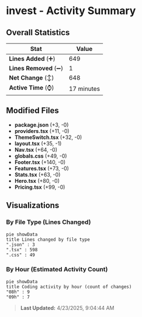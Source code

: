# invest - Activity Summary 

## Overall Statistics

| Stat                   | Value                                                             |
| ---------------------- | ----------------------------------------------------------------- |
| **Lines Added** (➕)   | 649                                          |
| **Lines Removed** (➖) | 1                                        |
| **Net Change** (↕)    | 648                |
| **Active Time** (⌚)   | 17 minutes |


## Modified Files
- **package.json** (+3, -0)
- **providers.tsx** (+11, -0)
- **ThemeSwitch.tsx** (+32, -0)
- **layout.tsx** (+35, -1)
- **Nav.tsx** (+64, -0)
- **globals.css** (+49, -0)
- **Footer.tsx** (+140, -0)
- **Features.tsx** (+73, -0)
- **Stats.tsx** (+63, -0)
- **Hero.tsx** (+80, -0)
- **Pricing.tsx** (+99, -0)

## Visualizations

### By File Type (Lines Changed)

```mermaid
pie showData
title Lines changed by file type
".json" : 3
".tsx" : 598
".css" : 49
```

### By Hour (Estimated Activity Count)

```mermaid
pie showData
title Coding activity by hour (count of changes)
"08h" : 9
"09h" : 7
```


> **Last Updated:** 4/23/2025, 9:04:44 AM